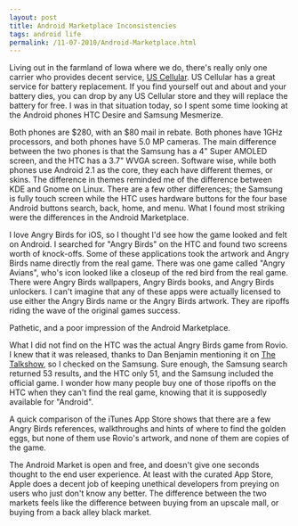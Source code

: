 ```yaml
---
layout: post
title: Android Marketplace Inconsistencies 
tags: android life
permalink: /11-07-2010/Android-Marketplace.html
---
```


Living out in the farmland of Iowa where we do, there's really only one carrier who provides decent service, [US Cellular][1].  US Cellular has a great service for battery replacement.  If you find yourself out and about and your battery dies, you can drop by any US Cellular store and they will replace the battery for free.  I was in that situation today, so I spent some time looking at the Android phones HTC Desire and Samsung Mesmerize.

Both phones are $280, with an $80 mail in rebate.  Both phones have 1GHz processors, and both phones have 5.0 MP cameras.  The main difference between the two phones is that the Samsung has a 4" Super AMOLED screen, and the HTC has a 3.7" WVGA screen.  Software wise, while both phones use Android 2.1 as the core, they each have different themes, or skins.  The difference in themes reminded me of the difference between KDE and Gnome on Linux.  There are a few other differences; the Samsung is fully touch screen while the HTC uses hardware buttons for the four base Android buttons search, back, home, and menu.  What I found most striking were the differences in the Android Marketplace.

I love Angry Birds for iOS, so I thought I'd see how the game looked and felt on Android.  I searched for "Angry Birds" on the HTC and found two screens worth of knock-offs.  Some of these applications took the artwork and Angry Birds name directly from the real game.  There was one game called "Angry Avians", who's icon looked like a closeup of the red bird from the real game.  There were Angry Birds wallpapers, Angry Birds books, and Angry Birds unlockers.  I can't imagine that any of these apps were actually licensed to use either the Angry Birds name or the Angry Birds artwork.  They are ripoffs riding the wave of the original games success.  

Pathetic, and a poor impression of the Android Marketplace.  

What I did not find on the HTC was the actual Angry Birds game from Rovio.  I knew that it was released, thanks to Dan Benjamin mentioning it on [The Talkshow][2], so I checked on the Samsung.  Sure enough, the Samsung search returned 53 results, and the HTC only 51, and the Samsung included the official game.  I wonder how many people buy one of those ripoffs on the HTC when they can't find the real game, knowing that it is supposedly available for "Android".

A quick comparison of the iTunes App Store shows that there are a few Angry Birds references, walkthroughs and hints of where to find the golden eggs, but none of them use Rovio's artwork, and none of them are copies of the game.  

The Android Market is open and free, and doesn't give one seconds thought to the end user experience.  At least with the curated App Store, Apple does a decent job of keeping unethical developers from preying on users who just don't know any better.  The difference between the two markets feels like the difference between buying from an upscale mall, or buying from a back alley black market.

[1]:	http://www.uscellular.com/uscellular/cell-phones/showPhones.jsp?type=phones&phone-selector-category=phone-selector-android&_requestid=765022
[2]:	http://5by5.tv/talkshow
